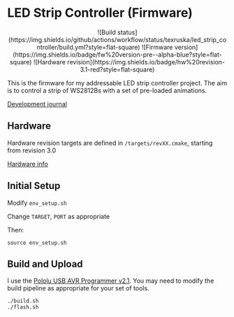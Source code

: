 # LED Strip Controller (Firmware)

<p align="center">
![Build status](https://img.shields.io/github/actions/workflow/status/texruska/led_strip_controller/build.yml?style=flat-square)
![Firmware version](https://img.shields.io/badge/fw%20version-pre--alpha-blue?style=flat-square)
![Hardware revision](https://img.shields.io/badge/hw%20revision-3.1-red?style=flat-square)
</p>

This is the firmware for my addressable LED strip controller project. The aim is to control a strip of WS2812Bs with a set of pre-loaded animations.

[Development journal](https://projects.stevenburnett.co.uk/led_controller/)

## Hardware

Hardware revision targets are defined in `/targets/revXX.cmake`, starting from revision 3.0

[Hardware info](docs/hardware.md)

## Initial Setup

Modify `env_setup.sh`

Change `TARGET`, `PORT` as appropriate

Then:

```
source env_setup.sh
```

## Build and Upload

I use the [Pololu USB AVR Programmer v2.1](https://www.pololu.com/product/3172). You may need to modify the build pipeline as appropriate for your set of tools.

```
./build.sh
./flash.sh
```
